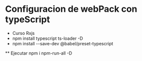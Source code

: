 # Configuracion de webPack  con typeScript
* Curso Rxjs
* npm install typescript ts-loader -D
* npm install --save-dev @babel/preset-typescript

<!-- Para ejecutar tareas en paralelo -->
** Ejecutar npm i npm-run-all -D